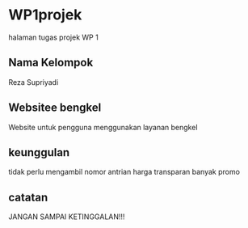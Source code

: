 # WP1projek
halaman tugas projek WP 1

## Nama Kelompok

Reza
Supriyadi

## Websitee bengkel

Website untuk pengguna menggunakan layanan bengkel

## keunggulan

tidak perlu mengambil nomor antrian
harga transparan
banyak promo




## catatan

JANGAN SAMPAI KETINGGALAN!!!
